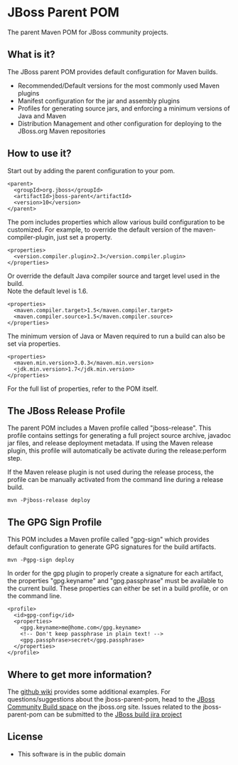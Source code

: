 JBoss Parent POM
=================
The parent Maven POM for JBoss community projects.

What is it?
-----------
The JBoss parent POM provides default configuration for Maven builds.
 
* Recommended/Default versions for the most commonly used Maven plugins
* Manifest configuration for the jar and assembly plugins
* Profiles for generating source jars, and enforcing a minimum versions of 
  Java and Maven
* Distribution Management and other configuration for deploying to the 
  JBoss.org Maven repositories

How to use it?
--------------
Start out by adding the parent configuration to your pom.

    <parent>
      <groupId>org.jboss</groupId>
      <artifactId>jboss-parent</artifactId>
      <version>10</version>
    </parent>

The pom includes properties which allow various build configuration to be 
customized.  For example, to override the default version of the
maven-compiler-plugin, just set a property.

    <properties>
      <version.compiler.plugin>2.3</version.compiler.plugin>
    </properties>

Or override the default Java compiler source and target level used in the build.  
Note the default level is 1.6.

    <properties>
      <maven.compiler.target>1.5</maven.compiler.target>
      <maven.compiler.source>1.5</maven.compiler.source>
    </properties>

The minimum version of Java or Maven required to run a build can also be set via
properties.

    <properties>
      <maven.min.version>3.0.3</maven.min.version>
      <jdk.min.version>1.7</jdk.min.version>
    </properties>

For the full list of properties, refer to the POM itself.


The JBoss Release Profile
--------------------
The parent POM includes a Maven profile called "jboss-release".  This profile contains 
settings for generating a full project source archive, javadoc jar files, and
release deployment metadata.  If using the Maven release plugin, this profile
will automatically be activate during the release:perform step.

If the Maven release plugin is not used during the release process, the profile
can be manually activated from the command line during a release build.

    mvn -Pjboss-release deploy


The GPG Sign Profile
--------------------
This POM includes a Maven profile called "gpg-sign" which provides default 
configuration to generate GPG signatures for the build artifacts.  

    mvn -Pgpg-sign deploy

In order for the gpg plugin to properly create a signature for each artifact,
the properties "gpg.keyname" and "gpg.passphrase" must be available to 
the current build.  These properties can either be set in a
build profile, or on the command line.

    <profile>
      <id>gpg-config</id>
      <properties>
        <gpg.keyname>me@home.com</gpg.keyname>
        <!-- Don't keep passphrase in plain text! -->
        <gpg.passphrase>secret</gpg.passphrase>
      </properties>
    </profile>


Where to get more information?
---------------------------------
The [github wiki](https://github.com/jboss/jboss-parent-pom/wiki) provides some 
additional examples.  For questions/suggestions about the jboss-parent-pom, 
head to the [JBoss Community Build space](http://community.jboss.org/en/build) 
on the jboss.org site.  Issues related to the jboss-parent-pom can be submitted 
to the [JBoss build jira project](https://issues.jboss.org/browse/JBBUILD)

License
-------
* This software is in the public domain

